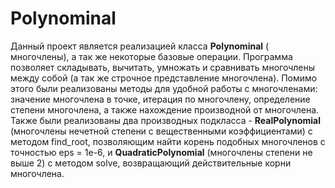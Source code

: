 # Polynominal
Данный проект является реализацией класса **Polynominal** ( многочлены), а так же некоторые базовые операции. 
Программа позволяет складывать, вычитать, умножать и сравнивать многочлены между собой (а так же строчное представление многочлена). 
Помимо этого были реализованы методы для удобной работы с многочленами: значение многочлена в точке, итерация по многочлену, определение степени многочлена, а также нахождение производной от многочлена. 
Также были реализованы два производных подкласса - **RealPolynomial** (многочлены нечетной степени с вещественными коэффициентами) с методом find_root, позволяющим найти корень подобных многочленов с точностью eps = 1e-6, и **QuadraticPolynomial** (многочлены степени не выше 2) с методом solve, возвращающий  действительные корни многочлена. 

